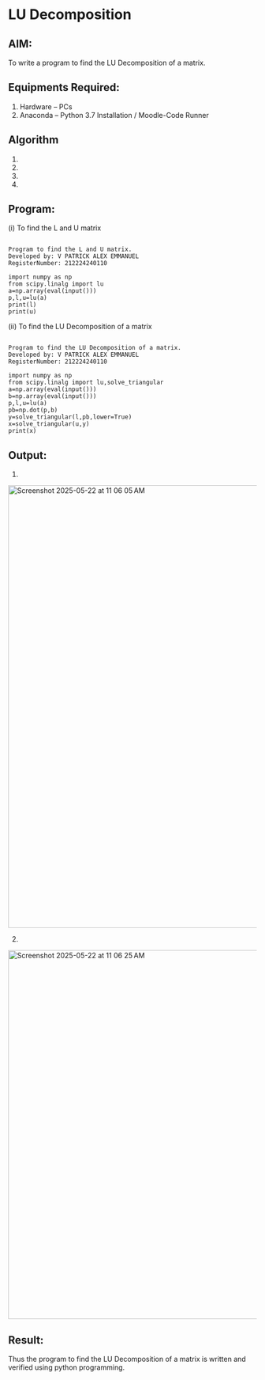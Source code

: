 # LU Decomposition 

## AIM:
To write a program to find the LU Decomposition of a matrix.

## Equipments Required:
1. Hardware – PCs
2. Anaconda – Python 3.7 Installation / Moodle-Code Runner

## Algorithm
1. 
2. 
3. 
4. 

## Program:
(i) To find the L and U matrix
```

Program to find the L and U matrix.
Developed by: V PATRICK ALEX EMMANUEL
RegisterNumber: 212224240110

import numpy as np
from scipy.linalg import lu
a=np.array(eval(input()))
p,l,u=lu(a)
print(l)
print(u)
```
(ii) To find the LU Decomposition of a matrix
```

Program to find the LU Decomposition of a matrix.
Developed by: V PATRICK ALEX EMMANUEL
RegisterNumber: 212224240110

import numpy as np
from scipy.linalg import lu,solve_triangular
a=np.array(eval(input()))
b=np.array(eval(input()))
p,l,u=lu(a)
pb=np.dot(p,b)
y=solve_triangular(l,pb,lower=True)
x=solve_triangular(u,y)
print(x)
```

## Output:
1)
<img width="895" alt="Screenshot 2025-05-22 at 11 06 05 AM" src="https://github.com/user-attachments/assets/fcb6ae62-621f-4008-b972-67865f24d368" />

2)
<img width="746" alt="Screenshot 2025-05-22 at 11 06 25 AM" src="https://github.com/user-attachments/assets/60f4cbd0-7793-4209-9ac3-9b3390442d0f" />

## Result:
Thus the program to find the LU Decomposition of a matrix is written and verified using python programming.

